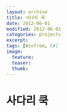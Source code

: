 ```yaml
---
layout: archive
title: 사다리 쿡
date: 2012-06-01
modified: 2012-06-01
categories: projects
excerpt:
tags: [Winfrom, C#]
image:
  feature:
  teaser:
  thumb:
---
```


# 사다리 쿡
